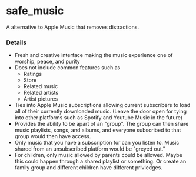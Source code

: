 # safe_music

A alternative to Apple Music that removes distractions.

### Details

- Fresh and creative interface making the music experience one of worship, peace, and purity
- Does not include common features such as
    - Ratings
    - Store
    - Related music
    - Related artists
    - Artist pictures
- Ties into Apple Music subscriptions allowing current subscribers to load all of their currently downloaded music. (Leave the door open for tying into other platforms such as Spotify and Youtube Music in the future)
- Provides the ability to be apart of an "group". The group can then share music playlists, songs, and albums, and everyone subscribed to that group would then have access. 
- Only music that you have a subscription for can you listen to. Music shared from an unsubscribed platform would be "greyed out." 
- For children, only music allowed by parents could be allowed. Maybe this could happen through a shared playlist or something. Or create an family group and different children have different privledges.
